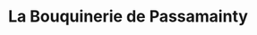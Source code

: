 ---
title: "La Bouquinerie de Passamainty"
url: /mamoudzou/la-bouquinerie-de-passamainty/
shop: livres
---